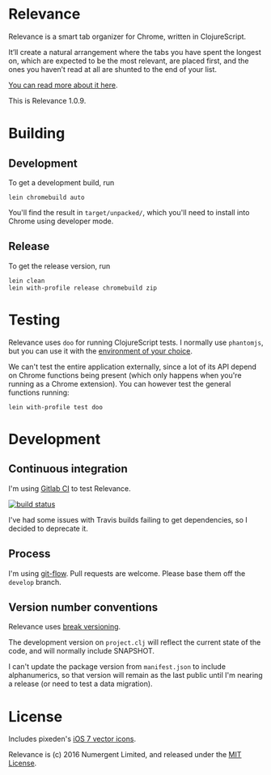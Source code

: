 # Relevance

Relevance is a smart tab organizer for Chrome, written in ClojureScript.   

It’ll create a natural arrangement where the tabs you have spent the longest on, which are expected to be the most relevant, are placed first, and the ones you haven’t read at all are shunted to the end of your list.

[You can read more about it here](https://numergent.com/relevance/).

This is Relevance 1.0.9.

# Building

## Development

To get a development build, run

```
lein chromebuild auto
```

You'll find the result in `target/unpacked/`, which you'll need to install into Chrome using developer mode.

## Release

To get the release version, run

```
lein clean
lein with-profile release chromebuild zip
```


# Testing

Relevance uses `doo` for running ClojureScript tests. I normally use `phantomjs`, but you can use it with the [environment of your choice](https://github.com/bensu/doo#setting-up-environments).

We can't test the entire application externally, since a lot of its API depend on Chrome functions being present (which only happens when you're running as a Chrome extension).  You can however test the general functions running:

```
lein with-profile test doo
```


# Development

## Continuous integration

I'm using [Gitlab CI](https://gitlab.com/ricardojmendez/relevance/pipelines) to test Relevance.

[![build status](https://gitlab.com/ricardojmendez/relevance/badges/develop/build.svg)](https://gitlab.com/ricardojmendez/relevance/commits/develop)

I've had some issues with Travis builds failing to get dependencies, so I decided to deprecate it.

## Process

I'm using [git-flow](http://nvie.com/posts/a-successful-git-branching-model/). Pull requests are welcome. Please base them off the `develop` branch.

## Version number conventions

Relevance uses [break versioning](https://github.com/ptaoussanis/encore/blob/master/BREAK-VERSIONING.md).

The development version on `project.clj` will reflect the current state of the code, and will normally include SNAPSHOT.

I can't update the package version from `manifest.json` to include alphanumerics, so that version will remain as the last public until I'm nearing a release (or need to test a data migration).


# License

Includes pixeden's [iOS 7 vector icons](http://themes-pixeden.com/font-demos/7-stroke/).

Relevance is (c) 2016 Numergent Limited, and released under the [MIT License](https://tldrlegal.com/license/mit-license).